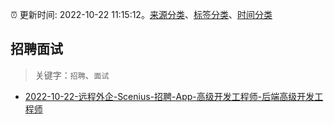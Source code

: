 :alarm_clock: 更新时间: 2022-10-22 11:15:12。[来源分类](../README.md)、[标签分类](../TAGS.md)、[时间分类](../TIMELINE.md)

## 招聘面试


> 关键字：`招聘`、`面试`



- [2022-10-22-远程外企-Scenius-招聘-App-高级开发工程师-后端高级开发工程师](https://www.v2ex.com/t/888958) 